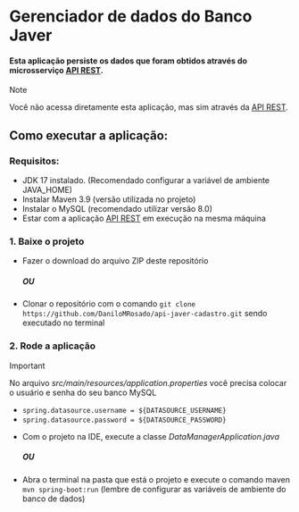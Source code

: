 # Gerenciador de dados do Banco Javer
#### Esta aplicação persiste os dados que foram obtidos através do microsserviço [API REST](https://github.com/DaniloMRosado/api-javer-cadastro).
> [!NOTE]  
> Você não acessa diretamente esta aplicação, mas sim através da [API REST](https://github.com/DaniloMRosado/api-javer-cadastro).

## Como executar a aplicação:
### Requisitos:
- JDK 17 instalado. (Recomendado configurar a variável de ambiente JAVA_HOME)
- Instalar Maven 3.9 (versão utilizada no projeto)
- Instalar o MySQL (recomendado utilizar versão 8.0)
- Estar com a aplicação [API REST](https://github.com/DaniloMRosado/javer-banco-cadastro) em execução na mesma máquina
### 1. Baixe o projeto
- Fazer o download do arquivo ZIP deste repositório
  ##### OU
- Clonar o repositório com o comando  ```git clone https://github.com/DaniloMRosado/api-javer-cadastro.git``` sendo executado no terminal
### 2. Rode a aplicação
> [!IMPORTANT]
>  No arquivo _src/main/resources/application.properties_ você precisa colocar o usuário e senha do seu banco MySQL
> - ```spring.datasource.username = ${DATASOURCE_USERNAME}```
> - ```spring.datasource.password = ${DATASOURCE_PASSWORD}``` 
- Com o projeto na IDE, execute a classe _DataManagerApplication.java_
  ##### OU
- Abra o terminal na pasta que está o projeto e execute o comando maven ```mvn spring-boot:run``` (lembre de configurar as variáveis de ambiente do banco de dados)

